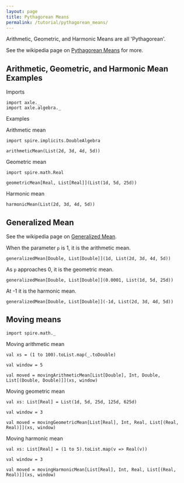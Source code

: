 ```yaml
---
layout: page
title: Pythagorean Means
permalink: /tutorial/pythagorean_means/
---
```


Arithmetic, Geometric, and Harmonic Means are all 'Pythagorean'.

See the wikipedia page on [Pythagorean Means](https://en.wikipedia.org/wiki/Pythagorean_means)
for more.

Arithmetic, Geometric, and Harmonic Mean Examples
-------------------------------------------------

Imports

```tut:silent
import axle._
import axle.algebra._
```

Examples

Arithmetic mean

```tut:book
import spire.implicits.DoubleAlgebra

arithmeticMean(List(2d, 3d, 4d, 5d))
```

Geometric mean

```tut:book
import spire.math.Real

geometricMean[Real, List[Real]](List(1d, 5d, 25d))
```

Harmonic mean

```tut:book
harmonicMean(List(2d, 3d, 4d, 5d))
```

Generalized Mean
----------------

See the wikipedia page on [Generalized Mean](https://en.wikipedia.org/wiki/Generalized_mean).

When the parameter `p` is 1, it is the arithmetic mean.

```tut:book
generalizedMean[Double, List[Double]](1d, List(2d, 3d, 4d, 5d))
```

As `p` approaches 0, it is the geometric mean.

```tut:book
generalizedMean[Double, List[Double]](0.0001, List(1d, 5d, 25d))
```

At -1 it is the harmonic mean.

```tut:book
generalizedMean[Double, List[Double]](-1d, List(2d, 3d, 4d, 5d))
```

Moving means
------------

```tut:silent
import spire.math._
```

Moving arithmetic mean

```tut:book
val xs = (1 to 100).toList.map(_.toDouble)

val window = 5

val moved = movingArithmeticMean[List[Double], Int, Double, List[(Double, Double)]](xs, window)
```

Moving geometric mean

```tut:book
val xs: List[Real] = List(1d, 5d, 25d, 125d, 625d)

val window = 3

val moved = movingGeometricMean[List[Real], Int, Real, List[(Real, Real)]](xs, window)
```

Moving harmonic mean

```tut:book
val xs: List[Real] = (1 to 5).toList.map(v => Real(v))

val window = 3

val moved = movingHarmonicMean[List[Real], Int, Real, List[(Real, Real)]](xs, window)
```
